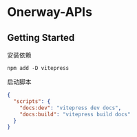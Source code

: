 # Onerway-APIs

## Getting Started

安装依赖
```shell
npm add -D vitepress
```

启动脚本
```json
{
  "scripts": {
    "docs:dev": "vitepress dev docs",
    "docs:build": "vitepress build docs"
  }
}
```
